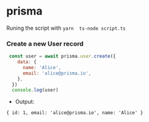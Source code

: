 # prisma

Runing the script with `yarn  ts-node script.ts` 

### Create a new User record

```javascript
 const user = await prisma.user.create({
    data: {
      name: 'Alice',
      email: 'alice@prisma.io',
    },
  })
  console.log(user)
```

* Output:
```shell
{ id: 1, email: 'alice@prisma.io', name: 'Alice' }
```
